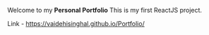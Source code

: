 Welcome to my **Personal Portfolio**
This is my first ReactJS project. 

Link - https://vaidehisinghal.github.io/Portfolio/
